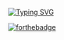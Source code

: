 
[![Typing SVG](https://readme-typing-svg.demolab.com?font=Jetbrains+Mono&pause=1000&color=05F70C&width=435&lines=Hi+I'm+Sarvan+Kumar)](https://git.io/typing-svg)

[![forthebadge](https://forthebadge.com/images/badges/certified-by-epic-games.svg)](https://forthebadge.com)
